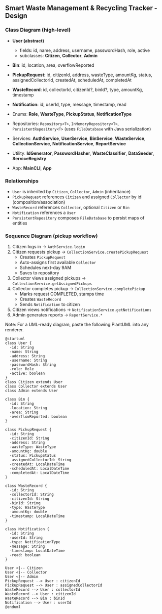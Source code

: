 ## Smart Waste Management & Recycling Tracker - Design

### Class Diagram (high-level)

- **User (abstract)**
  - fields: id, name, address, username, passwordHash, role, active
  - subclasses: **Citizen**, **Collector**, **Admin**
- **Bin**: id, location, area, overflowReported
- **PickupRequest**: id, citizenId, address, wasteType, amountKg, status, assignedCollectorId, createdAt, scheduledAt, completedAt
- **WasteRecord**: id, collectorId, citizenId?, binId?, type, amountKg, timestamp
- **Notification**: id, userId, type, message, timestamp, read

- Enums: **Role**, **WasteType**, **PickupStatus**, **NotificationType**

- Repositories: `Repository<T>`, `InMemoryRepository<T>`, `PersistentRepository<T>` (uses `FileDatabase` with Java serialization)
- Services: **AuthService**, **UserService**, **BinService**, **WasteService**, **CollectionService**, **NotificationService**, **ReportService**
- Utility: **IdGenerator**, **PasswordHasher**, **WasteClassifier**, **DataSeeder**, **ServiceRegistry**
- App: **MainCLI**, **App**

### Relationships
- `User` is inherited by `Citizen`, `Collector`, `Admin` (inheritance)
- `PickupRequest` references `Citizen` and assigned `Collector` by id (composition/association)
- `WasteRecord` references `Collector`, optional `Citizen` or `Bin`
- `Notification` references a `User`
- `PersistentRepository` composes `FileDatabase` to persist maps of entities

### Sequence Diagram (pickup workflow)

1. Citizen logs in -> `AuthService.login`
2. Citizen requests pickup -> `CollectionService.createPickupRequest`
   - Creates `PickupRequest`
   - Auto-assigns first available `Collector`
   - Schedules next-day 9AM
   - Saves to repository
3. Collector views assigned pickups -> `CollectionService.getAssignedPickups`
4. Collector completes pickup -> `CollectionService.completePickup`
   - Marks request COMPLETED, stamps time
   - Creates `WasteRecord`
   - Sends `Notification` to citizen
5. Citizen views notifications -> `NotificationService.getNotifications`
6. Admin generates reports -> `ReportService.*`

Note: For a UML-ready diagram, paste the following PlantUML into any renderer.

```plantuml
@startuml
class User {
  -id: String
  -name: String
  -address: String
  -username: String
  -passwordHash: String
  -role: Role
  -active: boolean
}
class Citizen extends User
class Collector extends User
class Admin extends User

class Bin {
  -id: String
  -location: String
  -area: String
  -overflowReported: boolean
}

class PickupRequest {
  -id: String
  -citizenId: String
  -address: String
  -wasteType: WasteType
  -amountKg: double
  -status: PickupStatus
  -assignedCollectorId: String
  -createdAt: LocalDateTime
  -scheduledAt: LocalDateTime
  -completedAt: LocalDateTime
}

class WasteRecord {
  -id: String
  -collectorId: String
  -citizenId: String
  -binId: String
  -type: WasteType
  -amountKg: double
  -timestamp: LocalDateTime
}

class Notification {
  -id: String
  -userId: String
  -type: NotificationType
  -message: String
  -timestamp: LocalDateTime
  -read: boolean
}

User <|-- Citizen
User <|-- Collector
User <|-- Admin
PickupRequest --> User : citizenId
PickupRequest --> User : assignedCollectorId
WasteRecord --> User : collectorId
WasteRecord --> User : citizenId
WasteRecord --> Bin : binId
Notification --> User : userId
@enduml
```
